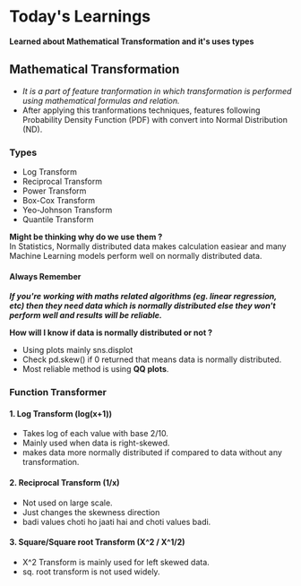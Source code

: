 # Today's Learnings
**Learned about Mathematical Transformation and it's uses types**
## Mathematical Transformation
- *It is a part of feature tranformation in which transformation is performed using mathematical formulas and relation.*  
- After applying this tranformations techniques, features following Probability Density Function (PDF) with convert into Normal Distribution (ND).

### Types
- Log Transform
- Reciprocal Transform
- Power Transform
- Box-Cox Transform
- Yeo-Johnson Transform
- Quantile Transform

**Might be thinking why do we use them ?**  
In Statistics, Normally distributed data makes calculation easiear and many Machine Learning models perform well on normally distributed data.

#### Always Remember
***If you're working with maths related algorithms (eg. linear regression, etc) then they need data which is normally distributed else they won't perform well and results will be reliable.***

**How will I know if data is normally distributed or not ?**
- Using plots mainly sns.displot
- Check pd.skew() if 0 returned that means data is normally distributed.
- Most reliable method is using **QQ plots**.


### Function Transformer
#### 1. Log Transform (log(x+1))
- Takes log of each value with base 2/10.
- Mainly used when data is right-skewed.
- makes data more normally distributed if compared to data without any transformation.

#### 2. Reciprocal Transform (1/x)
- Not used on large scale.
- Just changes the skewness direction
- badi values choti ho jaati hai and choti values badi.

#### 3. Square/Square root Transform (X^2 / X^1/2)
- X^2 Transform is mainly used for left skewed data.
- sq. root transform is not used widely.
